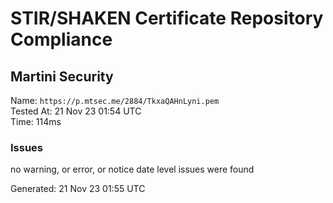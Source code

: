 # STIR/SHAKEN Certificate Repository Compliance

## Martini Security

Name: `https://p.mtsec.me/2884/TkxaQAHnLyni.pem`\
Tested At: 21 Nov 23 01:54 UTC\
Time: 114ms

### Issues

no warning, or error, or notice date level issues were found

Generated: 21 Nov 23 01:55 UTC
